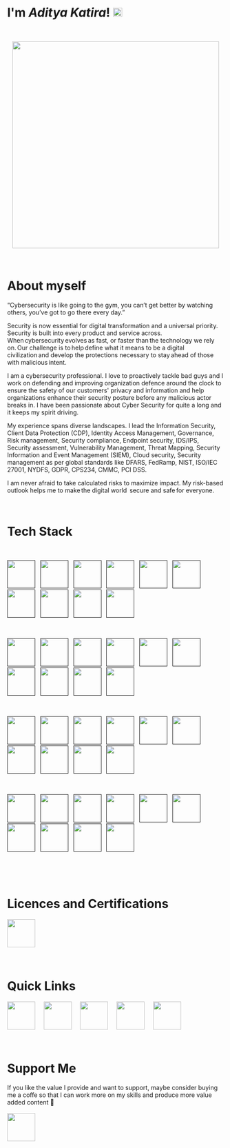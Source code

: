 # I'm ***Aditya Katira***! <img src="https://raw.githubusercontent.com/MartinHeinz/MartinHeinz/master/wave.gif" height="21">

&nbsp;

<p align="center">
    <img src="https://cdn.jsdelivr.net/gh/AdityaKatira/AdityaKatira/SVG/Blogging Minimalistic/Blogging Minimalistic/blogging.svg" width="480px"/>
</p>

&nbsp;

# About myself

“Cybersecurity is like going to the gym, you can’t get better by watching others, you’ve got to go there every day.”

Security is now essential for digital transformation and a universal priority. Security is built into every product and service across. When cybersecurity evolves as fast, or faster than the technology we rely on. Our challenge is to help define what it means to be a digital civilization and develop the protections necessary to stay ahead of those with malicious intent.

I am a cybersecurity professional. I love to proactively tackle bad guys and I work on defending and improving organization defence around the clock to ensure the safety of our customers' privacy and information and help organizations enhance their security posture before any malicious actor breaks in. I have been passionate about Cyber Security for quite a long and it keeps my spirit driving.

My experience spans diverse landscapes. I lead the Information Security, Client Data Protection (CDP), Identity Access Management, Governance, Risk management, Security compliance, Endpoint security, IDS/IPS, Security assessment, Vulnerability Management, Threat Mapping, Security Information and Event Management (SIEM), Cloud security, Security management as per global standards like DFARS, FedRamp, NIST, ISO/IEC 27001, NYDFS, GDPR, CPS234, CMMC, PCI DSS.

I am never afraid to take calculated risks to maximize impact. My risk-based outlook helps me to make the digital world  secure and safe for everyone.

&nbsp;
# Tech Stack

<br>

<a href=""><td align="center" width="140" height="112.43"><img src="https://cdn.jsdelivr.net/gh/AdityaKatira/AdityaKatira/SVG/windows.svg" width="65px"/></a>&nbsp;&nbsp;
<a href=""><td align="center" width="140" height="112.43"><img src="https://cdn.jsdelivr.net/gh/AdityaKatira/AdityaKatira/SVG/microsoftoffice.svg" width="65px"/></a>&nbsp;&nbsp;
<a href=""><td align="center" width="140" height="112.43"><img src="https://cdn.jsdelivr.net/gh/AdityaKatira/AdityaKatira/SVG/linux.svg" width="65px"/></a>&nbsp;&nbsp;
<a href=""><td align="center" width="140" height="112.43"><img src="https://cdn.jsdelivr.net/gh/AdityaKatira/AdityaKatira/SVG/centos.svg" width="65px"/></a>&nbsp;&nbsp;
<a href=""><td align="center" width="140" height="112.43"><img src="https://cdn.jsdelivr.net/gh/AdityaKatira/AdityaKatira/SVG/ubuntu.svg" width="65px"/></a>&nbsp;&nbsp;
<a href=""><td align="center" width="140" height="112.43"><img src="https://cdn.jsdelivr.net/gh/AdityaKatira/AdityaKatira/SVG/redhat.svg" width="65px"/></a>&nbsp;&nbsp;
<a href=""><td align="center" width="140" height="112.43"><img src="https://cdn.jsdelivr.net/gh/AdityaKatira/AdityaKatira/SVG/microsoftazure.svg" width="65px"/></a>&nbsp;&nbsp;
<a href=""><td align="center" width="140" height="112.43"><img src="https://cdn.jsdelivr.net/gh/AdityaKatira/AdityaKatira/SVG/googlecloud.svg" width="65px"/></a>&nbsp;&nbsp;
<a href=""><td align="center" width="140" height="112.43"><img src="https://cdn.jsdelivr.net/gh/AdityaKatira/AdityaKatira/SVG/amazonaws.svg" width="65px"/></a>&nbsp;&nbsp;
<a href=""><td align="center" width="140" height="112.43"><img src="https://cdn.jsdelivr.net/gh/AdityaKatira/AdityaKatira/SVG/alibabacloud.svg" width="65px"/></a>&nbsp;&nbsp;

&nbsp;

<a href=""><td align="center" width="140" height="112.43"><img src="https://cdn.jsdelivr.net/gh/AdityaKatira/AdityaKatira/SVG/vmware.svg" width="65px"/></a>&nbsp;&nbsp;
<a href=""><td align="center" width="140" height="112.43"><img src="https://cdn.jsdelivr.net/gh/AdityaKatira/AdityaKatira/SVG/nutanix.svg" width="65px"/></a>&nbsp;&nbsp;
<a href=""><td align="center" width="140" height="112.43"><img src="https://cdn.jsdelivr.net/gh/AdityaKatira/AdityaKatira/SVG/cisco.svg" width="65px"/></a>&nbsp;&nbsp;
<a href=""><td align="center" width="140" height="112.43"><img src="https://cdn.jsdelivr.net/gh/AdityaKatira/AdityaKatira/SVG/fortinet.svg" width="65px"/></a>&nbsp;&nbsp;
<a href=""><td align="center" width="140" height="112.43"><img src="https://cdn.jsdelivr.net/gh/AdityaKatira/AdityaKatira/SVG/junipernetworks.svg" width="65px"/></a>&nbsp;&nbsp;
<a href=""><td align="center" width="140" height="112.43"><img src="https://cdn.jsdelivr.net/gh/AdityaKatira/AdityaKatira/SVG/sonicwall.svg" width="65px"/></a>&nbsp;&nbsp;
<a href=""><td align="center" width="140" height="112.43"><img src="https://cdn.jsdelivr.net/gh/AdityaKatira/AdityaKatira/SVG/git.svg" width="65px"/></a>&nbsp;&nbsp;
<a href=""><td align="center" width="140" height="112.43"><img src="https://cdn.jsdelivr.net/gh/AdityaKatira/AdityaKatira/SVG/github.svg" width="65px"/></a>&nbsp;&nbsp;
<a href=""><td align="center" width="140" height="112.43"><img src="https://cdn.jsdelivr.net/gh/AdityaKatira/AdityaKatira/SVG/gitlab.svg" width="65px"/></a>&nbsp;&nbsp;
<a href=""><td align="center" width="140" height="112.43"><img src="https://cdn.jsdelivr.net/gh/AdityaKatira/AdityaKatira/SVG/bitbucket.svg" width="65px"/></a>&nbsp;&nbsp;






&nbsp;


<a href=""><td align="center" width="140" height="112.43"><img src="https://cdn.jsdelivr.net/gh/AdityaKatira/AdityaKatira/SVG/docker.svg" width="65px"/></a>&nbsp;&nbsp;
<a href=""><td align="center" width="140" height="112.43"><img src="https://cdn.jsdelivr.net/gh/AdityaKatira/AdityaKatira/SVG/kubernetes.svg" width="65px"/></a>&nbsp;&nbsp;
<a href=""><td align="center" width="140" height="112.43"><img src="https://cdn.jsdelivr.net/gh/AdityaKatira/AdityaKatira/SVG/ansible.svg" width="65px"/></a>&nbsp;&nbsp;
<a href=""><td align="center" width="140" height="112.43"><img src="https://cdn.jsdelivr.net/gh/AdityaKatira/AdityaKatira/SVG/chef.svg" width="65px"/></a>&nbsp;&nbsp;
<a href=""><td align="center" width="140" height="112.43"><img src="https://cdn.jsdelivr.net/gh/AdityaKatira/AdityaKatira/SVG/grafana.svg" width="65px"/></a>&nbsp;&nbsp;
<a href=""><td align="center" width="140" height="112.43"><img src="https://cdn.jsdelivr.net/gh/AdityaKatira/AdityaKatira/SVG/jenkins.svg" width="65px"/></a>&nbsp;&nbsp;
<a href=""><td align="center" width="140" height="112.43"><img src="https://cdn.jsdelivr.net/gh/AdityaKatira/AdityaKatira/SVG/kibana.svg" width="65px"/></a>&nbsp;&nbsp;
<a href=""><td align="center" width="140" height="112.43"><img src="https://cdn.jsdelivr.net/gh/AdityaKatira/AdityaKatira/SVG/elastic.svg" width="65px"/></a>&nbsp;&nbsp;
<a href=""><td align="center" width="140" height="112.43"><img src="https://cdn.jsdelivr.net/gh/AdityaKatira/AdityaKatira/SVG/openstack.svg" width="65px"/></a>&nbsp;&nbsp;
<a href=""><td align="center" width="140" height="112.43"><img src="https://cdn.jsdelivr.net/gh/AdityaKatira/AdityaKatira/SVG/prometheus.svg" width="65px"/></a>&nbsp;&nbsp;

&nbsp;

<a href=""><td align="center" width="140" height="112.43"><img src="https://cdn.jsdelivr.net/gh/AdityaKatira/AdityaKatira/SVG/puppet.svg" width="65px"/></a>&nbsp;&nbsp;
<a href=""><td align="center" width="140" height="112.43"><img src="https://cdn.jsdelivr.net/gh/AdityaKatira/AdityaKatira/SVG/rabbitmq.svg" width="65px"/></a>&nbsp;&nbsp;
<a href=""><td align="center" width="140" height="112.43"><img src="https://cdn.jsdelivr.net/gh/AdityaKatira/AdityaKatira/SVG/nginx.svg" width="65px"/></a>&nbsp;&nbsp;
<a href=""><td align="center" width="140" height="112.43"><img src="https://cdn.jsdelivr.net/gh/AdityaKatira/AdityaKatira/SVG/rancher.svg" width="65px"/></a>&nbsp;&nbsp;
<a href=""><td align="center" width="140" height="112.43"><img src="https://cdn.jsdelivr.net/gh/AdityaKatira/AdityaKatira/SVG/saltstack.svg" width="65px"/></a>&nbsp;&nbsp;
<a href=""><td align="center" width="140" height="112.43"><img src="https://cdn.jsdelivr.net/gh/AdityaKatira/AdityaKatira/SVG/splunk.svg" width="65px"/></a>&nbsp;&nbsp;
<a href=""><td align="center" width="140" height="112.43"><img src="https://cdn.jsdelivr.net/gh/AdityaKatira/AdityaKatira/SVG/terraform.svg" width="65px"/></a>&nbsp;&nbsp;
<a href=""><td align="center" width="140" height="112.43"><img src="https://cdn.jsdelivr.net/gh/AdityaKatira/AdityaKatira/SVG/vagrant.svg" width="65px"/></a>&nbsp;&nbsp;
<a href=""><td align="center" width="140" height="112.43"><img src="https://cdn.jsdelivr.net/gh/AdityaKatira/AdityaKatira/SVG/dynatrace.svg" width="65px"/></a>&nbsp;&nbsp;
<a href=""><td align="center" width="140" height="112.43"><img src="https://cdn.jsdelivr.net/gh/AdityaKatira/AdityaKatira/SVG/datadog.svg" width="65px"/></a>&nbsp;&nbsp;



<br>

&nbsp;

# Licences and Certifications

<a href="https://www.credly.com/users/aditya-katira"><td align="center" width="140" height="112.43">
                <img src="https://cdn.jsdelivr.net/gh/AdityaKatira/AdityaKatira/SVG/acclaim.svg" width="65px"/></a>&nbsp;&nbsp;          
                                    
                          

&nbsp;

# Quick Links

<a href="https://www.linkedin.com/in/adityakatira/"><td align="center" width="140" height="112.43">
                <img src="https://cdn.jsdelivr.net/gh/AdityaKatira/AdityaKatira/SVG/linkedin.svg" width="65px"/></a>&nbsp;&nbsp;&nbsp;&nbsp;
<a href="https://adityakatira.com"><td align="center" width="140" height="112.43">
                <img src="https://cdn.jsdelivr.net/gh/AdityaKatira/AdityaKatira/SVG/internetexplorer.svg" width="65px"/></a>&nbsp;&nbsp;&nbsp;&nbsp;
<a href="https://medium.com/@adityakatira
"><td align="center" width="140" height="112.43">
                <img src="https://cdn.jsdelivr.net/gh/AdityaKatira/AdityaKatira/SVG/medium.svg" width="65px"/></a>&nbsp;&nbsp;&nbsp;&nbsp;
<a href="https://www.upwork.com/freelancers/~0182eee2a31a2391c9"><td align="center" width="140" height="112.43">
                <img src="https://cdn.jsdelivr.net/gh/AdityaKatira/AdityaKatira/SVG/upwork.svg" width="65px"/></a>&nbsp;&nbsp;&nbsp;&nbsp;
<a href="mailto:adityakatira28@gmail.com"><td align="center" width="140" height="112.43">
                <img src="https://cdn.jsdelivr.net/gh/AdityaKatira/AdityaKatira/SVG/gmail.svg" width="65px"/></a>&nbsp;&nbsp;


&nbsp;
# Support Me

If you like the value I provide and want to support, maybe consider buying me a coffe so that I can work more on my skills and produce more value added content 🙌
<br><br>
<a href="https://www.buymeacoffee.com/AdityaKatira"><td align="center" width="140" height="112.43">
                <img src="https://cdn.jsdelivr.net/gh/AdityaKatira/AdityaKatira/SVG/buymeacoffee.svg" width="65px"/></a>










